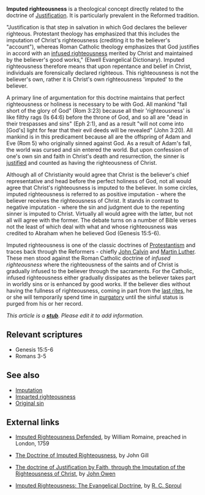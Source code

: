 **Imputed righteousness** is a theological concept directly related
to the doctrine of [Justification](Justification "Justification").
It is particularly prevalent in the Reformed tradition.

"Justification is that step in salvation in which God declares the
believer righteous. Protestant theology has emphasized that this
includes the imputation of Christ's righteousness (crediting it to
the believer's "account"), whereas Roman Catholic theology
emphasizes that God justifies in accord with an
[infused righteousness](Infused_righteousness "Infused righteousness")
merited by Christ and maintained by the believer's good works,"
(Elwell Evangelical Dictionary).
Imputed righteousness therefore means that upon repentance and
belief in Christ, individuals are forensically declared righteous.
This righteousness is not the believer's own, rather it is Christ's
own righteousness 'imputed' to the believer.

A primary line of argumentation for this doctrine maintains that
perfect righteousness or holiness is necessary to be with God. All
mankind "fall short of the glory of God" (Rom 3:23) because all
their 'righteousness' is like filthy rags (Is 64:6) before the
throne of God, and so all are "dead in their trespasses and sins"
(Eph 2:1), and as a result "will not come into [God's] light for
fear that their evil deeds will be revealed" (John 3:20). All
mankind is in this predicament because all are the offspring of
Adam and Eve (Rom 5) who originally sinned against God. As a result
of Adam's fall, the world was cursed and sin entered the world. But
upon confession of one's own sin and faith in Christ's death and
resurrection, the sinner is
[justified](Justification "Justification") and counted as having
the righteousness of Christ.

Although all of Christianity would agree that Christ is the
believer's chief representative and head before the perfect
holiness of God, not all would agree that Christ's righteousness is
imputed to the believer. In some circles, imputed righteousness is
referred to as positive imputation - where the believer receives
the righteousness of Christ. It stands in contrast to negative
imputation - where the sin and judgment due to the repenting sinner
is imputed to Christ. Virtually all would agree with the latter,
but not all will agree with the former. The debate turns on a
number of Bible verses not the least of which deal with what and
whose righteousness was credited to Abraham when he believed God
(Genesis 15:5-6).

Imputed righteousness is one of the classic doctrines of
[Protestantism](Protestantism "Protestantism") and traces back
through the Reformers - chiefly
[John Calvin](John_Calvin "John Calvin") and
[Martin Luther](Martin_Luther "Martin Luther"). These men stood
against the Roman Catholic doctrine of *infused righteousness*
where the righteousness of the saints and of Christ is gradually
infused to the believer through the sacraments. For the Catholic,
infused righteousness either gradually dissipates as the believer
takes part in worldly sins or is enhanced by good works. If the
believer dies without having the fullness of righteousness, coming
in part from the
[last rites](index.php?title=Last_rites&action=edit&redlink=1 "Last rites (page does not exist)"),
he or she will temporarily spend time in
[purgatory](Purgatory "Purgatory") until the sinful status is
purged from his or her record.

*This article is a **[stub](http://www.theopedia.com/Category:Theopedia_stubs "Category:Theopedia stubs")**. Please edit it to add information.*
## Relevant scriptures

-   Genesis 15:5-6
-   Romans 3-5

## See also

-   [Imputation](Imputation "Imputation")
-   [Imparted righteousness](Imparted_righteousness "Imparted righteousness")
-   [Original sin](Original_sin "Original sin")

## External links

-   [Imputed Righteousness Defended](http://www.gospeldefense.com/romaine_impute.html),
    by William Romaine, preached in London, 1759

-   [The Doctrine of Imputed Righteousness](http://www.pbministries.org/books/gill/Sermons&Tracts/sermon_38.htm),
    by John Gill

-   [The doctrine of Justification by Faith, through the Imputation of the Righteousness of Christ](http://www.graciouscall.org/books/owen/justification/toc.html),
    by [John Owen](John_Owen "John Owen")

-   [Imputed Righteousness: The Evangelical Doctrine](http://www.mbrem.com/salvation/sproul2.htm),
    by [R. C. Sproul](R._C._Sproul "R. C. Sproul")



